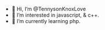 - 👋 Hi, I’m @TennysonKnoxLove
- 👀 I’m interested in javascript, & c++.
- 🌱 I’m currently learning php.
